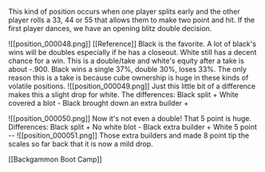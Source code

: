 This kind of position occurs when one player splits early and the other player rolls a 33, 44 or 55 that allows them to make two point and hit. If the first player dances, we have an opening blitz double decision.

![[position_000048.png]]
[[Reference]]
Black is the favorite. A lot of black's wins will be doubles especially if he has a closeout. White still has a decent chance for a win. This is a double/take and white's equity after a take is about -.900.
Black wins a single 37%, double 30%, loses 33%. The only reason this is a take is because cube ownership is huge in these kinds of volatile positions.
![[position_000049.png]]
Just this little bit of a difference makes this a slight drop for white. The differences:
Black split +
White covered a blot -
Black brought down an extra builder +

![[position_000050.png]]
Now it's not even a double! That 5 point is huge.
Differences:
Black split +
No white blot -
Black extra builder +
White 5 point --
![[position_000051.png]]
Those extra builders and made 8 point tip the scales so far back that it is now a mild drop.

[[Backgammon Boot Camp]]

